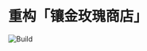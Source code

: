 # 重构「镶金玫瑰商店」

![Build](https://github.com/xpbootcamp/refactoring-gilded-rose/workflows/Build/badge.svg)
